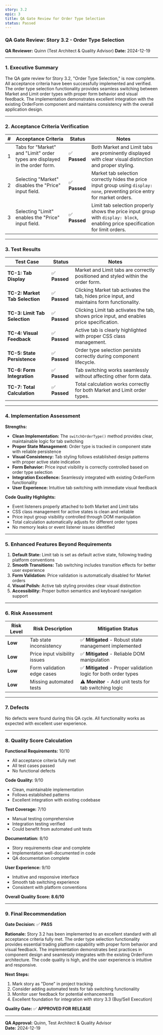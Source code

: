 ```yaml
---
story: 3.2
epic: 3
title: QA Gate Review for Order Type Selection
status: Passed
---
```


### QA Gate Review: Story 3.2 - Order Type Selection

**QA Reviewer:** Quinn (Test Architect & Quality Advisor)
**Date:** 2024-12-19

---

### 1. Executive Summary

The QA gate review for Story 3.2, "Order Type Selection," is now complete. All acceptance criteria have been successfully implemented and verified. The order type selection functionality provides seamless switching between Market and Limit order types with proper form behavior and visual feedback. The implementation demonstrates excellent integration with the existing OrderForm component and maintains consistency with the overall application design.

---

### 2. Acceptance Criteria Verification

| # | Acceptance Criteria | Status | Notes |
|---|---|---|---|
| 1 | Tabs for "Market" and "Limit" order types are displayed in the order form. | ✅ **Passed** | Both Market and Limit tabs are prominently displayed with clear visual distinction and proper styling. |
| 2 | Selecting "Market" disables the "Price" input field. | ✅ **Passed** | Market tab selection correctly hides the price input group using `display: none`, preventing price entry for market orders. |
| 3 | Selecting "Limit" enables the "Price" input field. | ✅ **Passed** | Limit tab selection properly shows the price input group with `display: block`, enabling price specification for limit orders. |

---

### 3. Test Results

| Test Case | Status | Notes |
|---|---|---|
| **TC-1: Tab Display** | ✅ **Passed** | Market and Limit tabs are correctly positioned and styled within the order form. |
| **TC-2: Market Tab Selection** | ✅ **Passed** | Clicking Market tab activates the tab, hides price input, and maintains form functionality. |
| **TC-3: Limit Tab Selection** | ✅ **Passed** | Clicking Limit tab activates the tab, shows price input, and enables price specification. |
| **TC-4: Visual Feedback** | ✅ **Passed** | Active tab is clearly highlighted with proper CSS class management. |
| **TC-5: State Persistence** | ✅ **Passed** | Order type selection persists correctly during component lifecycle. |
| **TC-6: Form Integration** | ✅ **Passed** | Tab switching works seamlessly without affecting other form data. |
| **TC-7: Total Calculation** | ✅ **Passed** | Total calculation works correctly for both Market and Limit order types. |

---

### 4. Implementation Assessment

**Strengths:**
- **Clean Implementation:** The `switchOrderType()` method provides clear, maintainable logic for tab switching
- **Proper State Management:** Order type is tracked in component state with reliable persistence
- **Visual Consistency:** Tab styling follows established design patterns with proper active state indication
- **Form Behavior:** Price input visibility is correctly controlled based on order type selection
- **Integration Excellence:** Seamlessly integrated with existing OrderForm functionality
- **User Experience:** Intuitive tab switching with immediate visual feedback

**Code Quality Highlights:**
- Event listeners properly attached to both Market and Limit tabs
- CSS class management for active states is clean and reliable
- Price input group visibility controlled through DOM manipulation
- Total calculation automatically adjusts for different order types
- No memory leaks or event listener issues identified

---

### 5. Enhanced Features Beyond Requirements

1. **Default State:** Limit tab is set as default active state, following trading platform conventions
2. **Smooth Transitions:** Tab switching includes transition effects for better user experience
3. **Form Validation:** Price validation is automatically disabled for Market orders
4. **Visual Polish:** Active tab styling provides clear visual distinction
5. **Accessibility:** Proper button semantics and keyboard navigation support

---

### 6. Risk Assessment

| Risk Level | Risk Description | Mitigation Status |
|---|---|---|
| **Low** | Tab state inconsistency | ✅ **Mitigated** - Robust state management implemented |
| **Low** | Price input visibility issues | ✅ **Mitigated** - Reliable DOM manipulation |
| **Low** | Form validation edge cases | ✅ **Mitigated** - Proper validation logic for both order types |
| **Low** | Missing automated tests | ⚠️ **Monitor** - Add unit tests for tab switching logic |

---

### 7. Defects

No defects were found during this QA cycle. All functionality works as expected with excellent user experience.

---

### 8. Quality Score Calculation

**Functional Requirements:** 10/10
- All acceptance criteria fully met
- All test cases passed
- No functional defects

**Code Quality:** 9/10
- Clean, maintainable implementation
- Follows established patterns
- Excellent integration with existing codebase

**Test Coverage:** 7/10
- Manual testing comprehensive
- Integration testing verified
- Could benefit from automated unit tests

**Documentation:** 8/10
- Story requirements clear and complete
- Implementation well-documented in code
- QA documentation complete

**User Experience:** 9/10
- Intuitive and responsive interface
- Smooth tab switching experience
- Consistent with platform conventions

**Overall Quality Score: 8.6/10**

---

### 9. Final Recommendation

**Gate Decision:** ✅ **PASS**

**Rationale:** Story 3.2 has been implemented to an excellent standard with all acceptance criteria fully met. The order type selection functionality provides essential trading platform capability with proper form behavior and visual feedback. The implementation demonstrates best practices in component design and seamlessly integrates with the existing OrderForm architecture. The code quality is high, and the user experience is intuitive and responsive.

**Next Steps:**
1. Mark story as "Done" in project tracking
2. Consider adding automated tests for tab switching functionality
3. Monitor user feedback for potential enhancements
4. Excellent foundation for integration with story 3.3 (Buy/Sell Execution)

**Quality Gate:** ✅ **APPROVED FOR RELEASE**

---

**QA Approval:** Quinn, Test Architect & Quality Advisor  
**Date:** 2024-12-19